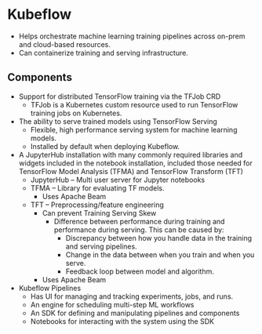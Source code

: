 # Kubeflow

- Helps orchestrate machine learning training pipelines across on-prem and cloud-based resources.
- Can containerize training and serving infrastructure.

## Components
- Support for distributed TensorFlow training via the TFJob CRD
    - TFJob is a Kubernetes custom resource used to run TensorFlow training jobs on Kubernetes.
- The ability to serve trained models using TensorFlow Serving
    - Flexible, high performance serving system for machine learning models.
    - Installed by default when deploying Kubeflow.
- A JupyterHub installation with many commonly required libraries and widgets included in the notebook installation, included those needed for TensorFlow Model Analysis (TFMA) and TensorFlow Transform (TFT)
    - JupyterHub – Multi user server for Jupyter notebooks
    - TFMA – Library for evaluating TF models.
        - Uses Apache Beam
    - TFT – Preprocessing/feature engineering
        - Can prevent Training Serving Skew
            - Difference between performance during training and performance during serving. This can be caused by:
                - Discrepancy between how you handle data in the training and serving pipelines.
                - Change in the data between when you train and when you serve.
                - Feedback loop between model and algorithm.
        - Uses Apache Beam
- Kubeflow Pipelines
    - Has UI for managing and tracking experiments, jobs, and runs.
    - An engine for scheduling multi-step ML workflows
    - An SDK for defining and manipulating pipelines and components
    - Notebooks for interacting with the system using the SDK
